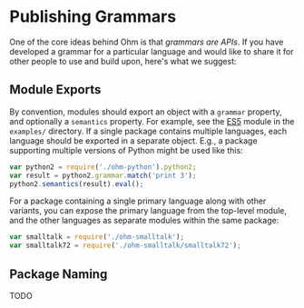 # Publishing Grammars

One of the core ideas behind Ohm is that _grammars are APIs_. If you have
developed a grammar for a particular language and would like to share it
for other people to use and build upon, here's what we suggest:

## Module Exports

By convention, modules should export an object with a `grammar` property, and
optionally a `semantics` property. For example, see the [ES5](https://github.com/cdglabs/ohm/blob/master/examples/ecmascript/es5.js)
module in the `examples/` directory. If a single package contains multiple
languages, each language should be exported in a separate object. E.g., a
package supporting multiple versions of Python might be used like this:

```js
var python2 = require('./ohm-python').python2;
var result = python2.grammar.match('print 3');
python2.semantics(result).eval();
```

For a package containing a single primary language along with other variants,
you can expose the primary language from the top-level module, and the other
languages as separate modules within the same package:

```js
var smalltalk = require('./ohm-smalltalk');
var smalltalk72 = require('./ohm-smalltalk/smalltalk72');
```

## Package Naming

TODO
